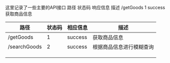 这里记录了一些主要的API接口
路径          状态码         响应信息         描述
/getGoods     1            success         获取商品信息

| 路径           | 状态码 | 相应信息    | 描述           |
|--------------|-----|---------|--------------|
| /getGoods    | 1   | success | 获取商品信息       |
| /searchGoods | 2   | success | 根据商品信息进行模糊查询 |
|              |     |         |              |
|              |     |         |              |
|              |     |         |              |
